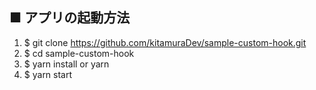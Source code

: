 ## ■ アプリの起動方法

1. $ git clone https://github.com/kitamuraDev/sample-custom-hook.git
2. $ cd sample-custom-hook
3. $ yarn install or yarn
4. $ yarn start
